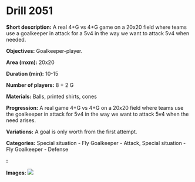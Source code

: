 # Drill 2051

**Short description:**
A real 4+G vs 4+G game on a 20x20 field where teams use a goalkeeper in attack for a 5v4 in the way we want to attack 5v4 when needed.

**Objectives:**
Goalkeeper-player.

**Area (mxm):**
20x20

**Duration (min):**
10-15

**Number of players:**
8 + 2 G

**Materials:**
Balls, printed shirts, cones

**Progression:**
A real game 4+G vs 4+G on a 20x20 field where teams use the goalkeeper in attack for 5v4 in the way we want to attack 5v4 when the need arises.

**Variations:**
A goal is only worth from the first attempt.

**Categories:**
Special situation - Fly Goalkeeper - Attack, Special situation - Fly Goalkeeper - Defense

**:**


**Images:**
![](https://www.coachingfutsal.com/\images\06e06c19-ce65-4941-8f77-cd87e2ad769c_142.png)


